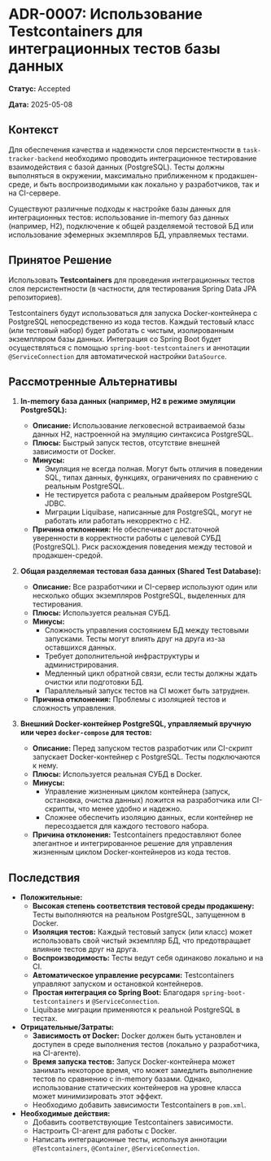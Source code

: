 # ADR-0007: Использование Testcontainers для интеграционных тестов базы данных

**Статус:** Accepted

**Дата:** 2025-05-08

## Контекст

Для обеспечения качества и надежности слоя персистентности в `task-tracker-backend` необходимо проводить интеграционное тестирование взаимодействия с базой данных (PostgreSQL). Тесты должны выполняться в окружении, максимально приближенном к продакшен-среде, и быть воспроизводимыми как локально у разработчиков, так и на CI-сервере.

Существуют различные подходы к настройке базы данных для интеграционных тестов: использование in-memory баз данных (например, H2), подключение к общей разделяемой тестовой БД или использование эфемерных экземпляров БД, управляемых тестами.

## Принятое Решение

Использовать **Testcontainers** для проведения интеграционных тестов слоя персистентности (в частности, для тестирования Spring Data JPA репозиториев).

Testcontainers будут использоваться для запуска Docker-контейнера с PostgreSQL непосредственно из кода тестов. Каждый тестовый класс (или тестовый набор) будет работать с чистым, изолированным экземпляром базы данных. Интеграция со Spring Boot будет осуществляться с помощью `spring-boot-testcontainers` и аннотации `@ServiceConnection` для автоматической настройки `DataSource`.

## Рассмотренные Альтернативы

1.  **In-memory база данных (например, H2 в режиме эмуляции PostgreSQL):**
    *   **Описание:** Использование легковесной встраиваемой базы данных H2, настроенной на эмуляцию синтаксиса PostgreSQL.
    *   **Плюсы:** Быстрый запуск тестов, отсутствие внешней зависимости от Docker.
    *   **Минусы:**
        *   Эмуляция не всегда полная. Могут быть отличия в поведении SQL, типах данных, функциях, ограничениях по сравнению с реальным PostgreSQL.
        *   Не тестируется работа с реальным драйвером PostgreSQL JDBC.
        *   Миграции Liquibase, написанные для PostgreSQL, могут не работать или работать некорректно с H2.
    *   **Причина отклонения:** Не обеспечивает достаточной уверенности в корректности работы с целевой СУБД (PostgreSQL). Риск расхождения поведения между тестовой и продакшен-средой.

2.  **Общая разделяемая тестовая база данных (Shared Test Database):**
    *   **Описание:** Все разработчики и CI-сервер используют один или несколько общих экземпляров PostgreSQL, выделенных для тестирования.
    *   **Плюсы:** Используется реальная СУБД.
    *   **Минусы:**
        *   Сложность управления состоянием БД между тестовыми запусками. Тесты могут влиять друг на друга из-за оставшихся данных.
        *   Требует дополнительной инфраструктуры и администрирования.
        *   Медленный цикл обратной связи, если тесты должны ждать очистки или подготовки БД.
        *   Параллельный запуск тестов на CI может быть затруднен.
    *   **Причина отклонения:** Проблемы с изоляцией тестов и сложность управления.

3.  **Внешний Docker-контейнер PostgreSQL, управляемый вручную или через `docker-compose` для тестов:**
    *   **Описание:** Перед запуском тестов разработчик или CI-скрипт запускает Docker-контейнер с PostgreSQL. Тесты подключаются к нему.
    *   **Плюсы:** Используется реальная СУБД в Docker.
    *   **Минусы:**
        *   Управление жизненным циклом контейнера (запуск, остановка, очистка данных) ложится на разработчика или CI-скрипты, что менее удобно и надежно.
        *   Сложнее обеспечить изоляцию данных, если контейнер не пересоздается для каждого тестового набора.
    *   **Причина отклонения:** Testcontainers предоставляют более элегантное и интегрированное решение для управления жизненным циклом Docker-контейнеров из кода тестов.

## Последствия

*   **Положительные:**
    *   **Высокая степень соответствия тестовой среды продакшену:** Тесты выполняются на реальном PostgreSQL, запущенном в Docker.
    *   **Изоляция тестов:** Каждый тестовый запуск (или класс) может использовать свой чистый экземпляр БД, что предотвращает влияние тестов друг на друга.
    *   **Воспроизводимость:** Тесты ведут себя одинаково локально и на CI.
    *   **Автоматическое управление ресурсами:** Testcontainers управляют запуском и остановкой контейнеров.
    *   **Простая интеграция со Spring Boot:** Благодаря `spring-boot-testcontainers` и `@ServiceConnection`.
    *   Liquibase миграции применяются к реальной PostgreSQL в тестах.
*   **Отрицательные/Затраты:**
    *   **Зависимость от Docker:** Docker должен быть установлен и доступен в среде выполнения тестов (локально у разработчика, на CI-агенте).
    *   **Время запуска тестов:** Запуск Docker-контейнера может занимать некоторое время, что может замедлить выполнение тестов по сравнению с in-memory базами. Однако, использование статических контейнеров на уровне класса может минимизировать этот эффект.
    *   Необходимо добавить зависимости Testcontainers в `pom.xml`.
*   **Необходимые действия:**
    *   Добавить соответствующие Testcontainers зависимости.
    *   Настроить CI-агент для работы с Docker.
    *   Написать интеграционные тесты, используя аннотации `@Testcontainers`, `@Container`, `@ServiceConnection`.